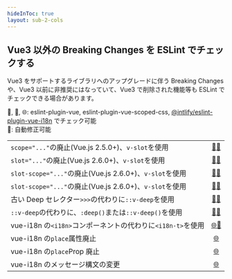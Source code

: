```yaml
---
hideInToc: true
layout: sub-2-cols
---
```


## Vue3 以外の Breaking Changes を ESLint でチェックする

Vue3 をサポートするライブラリへのアップグレードに伴う Breaking Changes や、Vue3 以前に非推奨にはなっていて、Vue3 で削除された機能等も ESLint でチェックできる場合があります。

💚, 🧡, 🌐: eslint-plugin-vue, eslint-plugin-vue-scoped-css, [@intlify/eslint-plugin-vue-i18n](https://eslint-plugin-vue-i18n.intlify.dev/) でチェック可能  
🔧: 自動修正可能

|                                                             |                                            |
| :---------------------------------------------------------- | :----------------------------------------: |
| `scope="..."`の廃止(Vue.js 2.5.0+)、`v-slot`を使用          |   [💚🔧][no-deprecated-scope-attribute]    |
| `slot="..."`の廃止(Vue.js 2.6.0+)、`v-slot`を使用           |    [💚🔧][no-deprecated-slot-attribute]    |
| `slot-scope="..."`の廃止(Vue.js 2.6.0+)、`v-slot`を使用     | [💚🔧][no-deprecated-slot-scope-attribute] |
| `slot-scope="..."`の廃止(Vue.js 2.6.0+)、`v-slot`を使用     | [💚🔧][no-deprecated-slot-scope-attribute] |
| 古い Deep セレクター`>>>`の代わりに`::v-deep`を使用         |   [🧡🔧][no-deprecated-deep-combinator]    |
| `::v-deep`の代わりに、`:deep()`または`::v-deep()`を使用     |      [🧡🔧][require-v-deep-argument]       |
| vue-i18n の`<i18n>`コンポーネントの代わりに`<i18n-t>`を使用 |    [🌐🔧][no-deprecated-i18n-component]    |
| vue-i18n の`place`属性廃止                                  |    [🌐][no-deprecated-i18n-place-attr]     |
| vue-i18n の`place`Prop 廃止                                 |    [🌐][no-deprecated-i18n-places-prop]    |
| vue-i18n のメッセージ構文の変更                             |         [🌐][valid-message-syntax]         |

[no-deprecated-scope-attribute]: https://eslint.vuejs.org/rules/no-deprecated-scope-attribute.html
[no-deprecated-slot-attribute]: https://eslint.vuejs.org/rules/no-deprecated-slot-attribute.html
[no-deprecated-slot-scope-attribute]: https://eslint.vuejs.org/rules/no-deprecated-slot-scope-attribute.html
[no-deprecated-deep-combinator]: https://future-architect.github.io/eslint-plugin-vue-scoped-css/rules/no-deprecated-deep-combinator.html
[require-v-deep-argument]: https://future-architect.github.io/eslint-plugin-vue-scoped-css/rules/require-v-deep-argument.html
[no-deprecated-i18n-component]: https://eslint-plugin-vue-i18n.intlify.dev/rules/no-deprecated-i18n-component.html
[no-deprecated-i18n-place-attr]: https://eslint-plugin-vue-i18n.intlify.dev/rules/no-deprecated-i18n-place-attr.html
[no-deprecated-i18n-places-prop]: https://eslint-plugin-vue-i18n.intlify.dev/rules/no-deprecated-i18n-places-prop.html
[valid-message-syntax]: https://eslint-plugin-vue-i18n.intlify.dev/rules/valid-message-syntax.html

<style>
  .slidev-layout td, .slidev-layout th {
    padding: 0.1rem;
    font-size: 0.7rem;
    line-height: 0.8rem;
  }
  .slidev-layout td code {
    padding: 0;
  }
</style>
